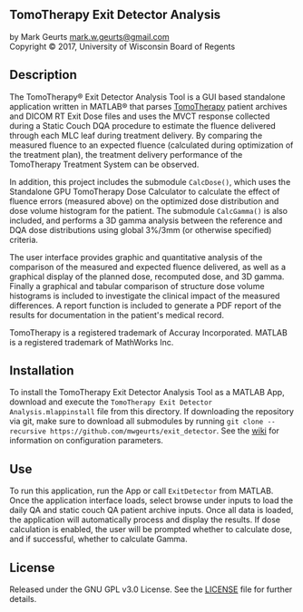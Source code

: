 ## TomoTherapy Exit Detector Analysis

by Mark Geurts <mark.w.geurts@gmail.com>
<br>Copyright &copy; 2017, University of Wisconsin Board of Regents

## Description

The TomoTherapy&reg; Exit Detector Analysis Tool is a GUI based standalone application written in MATLAB&reg; that parses [TomoTherapy](http://www.accuray.com) patient archives and DICOM RT Exit Dose files and uses the MVCT response collected during a Static Couch DQA procedure to estimate the fluence delivered through each MLC leaf during treatment delivery.  By comparing the measured fluence to an expected fluence (calculated during optimization of the treatment plan), the treatment delivery performance of the TomoTherapy Treatment System can be observed.

In addition, this project includes the submodule `CalcDose()`, which uses the Standalone GPU TomoTherapy Dose Calculator to calculate the effect of fluence errors (measured above) on the optimized dose distribution and dose volume histogram for the patient. The submodule `CalcGamma()` is also included, and performs a 3D gamma analysis between the reference and DQA dose distributions using global 3%/3mm (or otherwise specified) criteria.

The user interface provides graphic and quantitative analysis of the comparison of the measured and expected fluence delivered, as well as a graphical display of the planned dose, recomputed dose, and 3D gamma.  Finally a graphical and tabular comparison of structure dose volume histograms is included to investigate the clinical impact of the measured differences.  A report function is included to generate a PDF report of the results for documentation in the patient's medical record.

TomoTherapy is a registered trademark of Accuray Incorporated. MATLAB is a registered trademark of MathWorks Inc.

## Installation

To install the TomoTherapy Exit Detector Analysis Tool as a MATLAB App, download and execute the `TomoTherapy Exit Detector Analysis.mlappinstall` file from this directory. If downloading the repository via git, make sure to download all submodules by running  `git clone --recursive https://github.com/mwgeurts/exit_detector`. See the [wiki](../../wiki/Installation-and-Use) for information on configuration parameters.

## Use

To run this application, run the App or call `ExitDetector` from MATLAB. Once the application interface loads, select browse under inputs to load the daily QA and static couch QA patient archive inputs. Once all data is loaded, the application will automatically process and display the results. If dose calculation is enabled, the user will be prompted whether to calculate dose, and if successful, whether to calculate Gamma.

## License

Released under the GNU GPL v3.0 License.  See the [LICENSE](LICENSE) file for further details.
